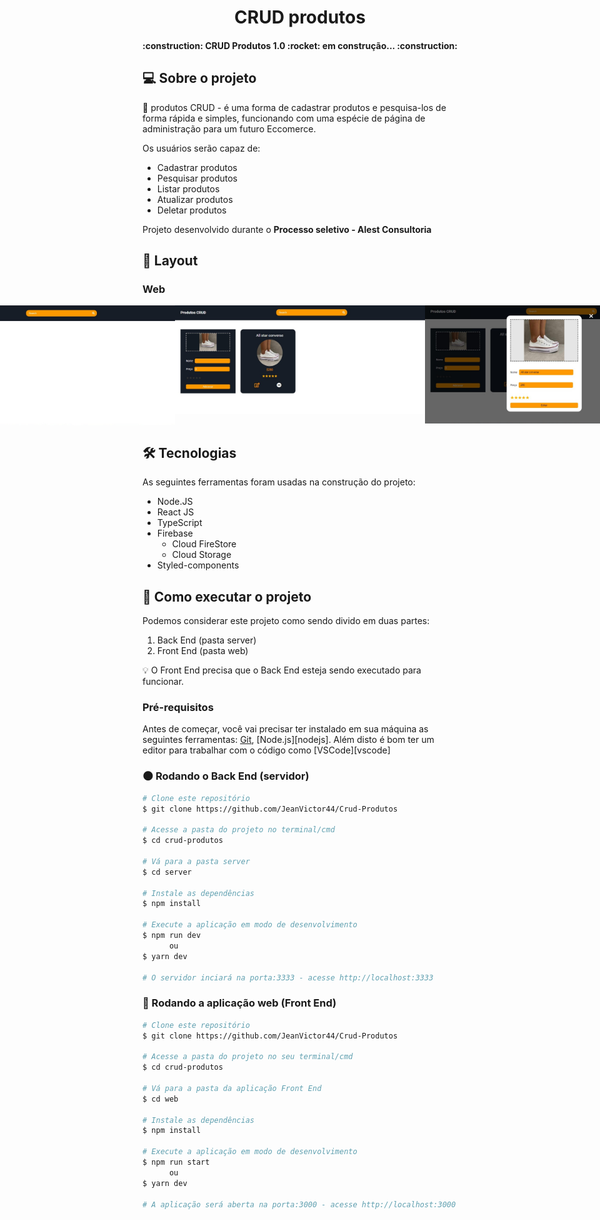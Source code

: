 <h1 align="center">
    CRUD produtos
</h1>

<h4 align="center"> 
	:construction:	  CRUD Produtos 1.0 :rocket: em construção... :construction:
</h4>


## :computer: Sobre o projeto

:shopping_cart: produtos CRUD - é uma forma de cadastrar produtos e pesquisa-los de forma rápida e simples, funcionando com uma espécie de página de administração para um futuro Eccomerce.

Os usuários serão capaz de:
- Cadastrar produtos
- Pesquisar produtos
- Listar produtos 
- Atualizar produtos
- Deletar produtos

Projeto desenvolvido durante o **Processo seletivo - Alest Consultoria** 

## :art: Layout

### Web
<p align="center" style="display: flex; align-items: flex-start; justify-content: center;">
  <img alt="CRUD PRODUTOS" title="#CRUD PRODUTOS" src="./assets/AddProduct.jpeg" width="400px">

  <img alt="CRUD PRODUTOS" title="#CRUD PRODUTOS" src="./assets/viewProduct.jpeg" width="400px">
      <img alt="CRUD PRODUTOS" title="#CRUD PRODUTOS" src="./assets/updateProduct.jpeg" width="400px">

</p>



## 🛠 Tecnologias

As seguintes ferramentas foram usadas na construção do projeto:

- Node.JS
- React JS
- TypeScript 
- Firebase
  - Cloud FireStore
  - Cloud Storage
- Styled-components
    


## :rocket: Como executar o projeto

Podemos considerar este projeto como sendo divido em duas partes:
1. Back End (pasta server) 
2. Front End (pasta web)

:bulb: O Front End precisa que o Back End esteja sendo executado para funcionar.

### Pré-requisitos

Antes de começar, você vai precisar ter instalado em sua máquina as seguintes ferramentas:
[Git](https://git-scm.com), [Node.js][nodejs]. 
Além disto é bom ter um editor para trabalhar com o código como [VSCode][vscode]

### :new_moon: Rodando o Back End (servidor)

```bash
# Clone este repositório
$ git clone https://github.com/JeanVictor44/Crud-Produtos

# Acesse a pasta do projeto no terminal/cmd
$ cd crud-produtos

# Vá para a pasta server
$ cd server

# Instale as dependências
$ npm install

# Execute a aplicação em modo de desenvolvimento
$ npm run dev
      ou
$ yarn dev

# O servidor inciará na porta:3333 - acesse http://localhost:3333 
```

### :new_moon_with_face: Rodando a aplicação web (Front End)

```bash
# Clone este repositório
$ git clone https://github.com/JeanVictor44/Crud-Produtos

# Acesse a pasta do projeto no seu terminal/cmd
$ cd crud-produtos

# Vá para a pasta da aplicação Front End
$ cd web

# Instale as dependências
$ npm install

# Execute a aplicação em modo de desenvolvimento
$ npm run start
      ou
$ yarn dev

# A aplicação será aberta na porta:3000 - acesse http://localhost:3000
```
